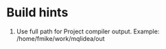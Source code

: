 # Build hints

1. Use full path for Project compiler output. 
Example: /home/fmike/work/mqlidea/out
